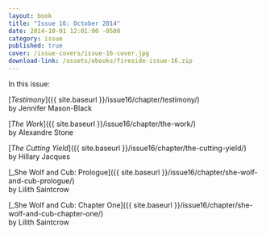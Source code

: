 ```yaml
---
layout: book
title: "Issue 16: October 2014"
date: 2014-10-01 12:01:00 -0500
category: issue
published: true
cover: /issue-covers/issue-16-cover.jpg
download-link: /assets/ebooks/fireside-issue-16.zip
---
```


In this issue:

[_Testimony_]({{ site.baseurl }}/issue16/chapter/testimony/)<br/>
by Jennifer Mason-Black

[_The Work_]({{ site.baseurl }}/issue16/chapter/the-work/)<br/>
by Alexandre Stone

[_The Cutting Yield_]({{ site.baseurl }}/issue16/chapter/the-cutting-yield/)<br/>
by Hillary Jacques

[_She Wolf and Cub: Prologue]({{ site.baseurl }}/issue16/chapter/she-wolf-and-cub-prologue/)<br/>
by Lilith Saintcrow

[_She Wolf and Cub: Chapter One]({{ site.baseurl }}/issue16/chapter/she-wolf-and-cub-chapter-one/)<br/>
by Lilith Saintcrow
